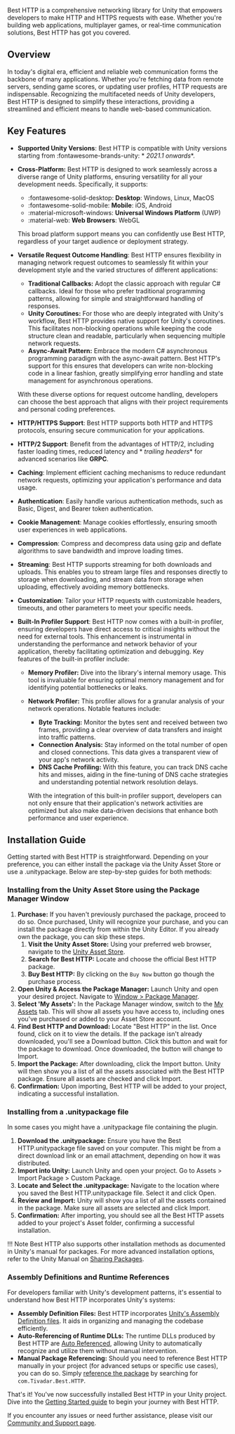 Best HTTP is a comprehensive networking library for Unity that empowers developers to make HTTP and HTTPS requests with
ease.
Whether you're building web applications, multiplayer games, or real-time communication solutions, Best HTTP has got you
covered.

## Overview

In today's digital era, efficient and reliable web communication forms the backbone of many applications.
Whether you're fetching data from remote servers, sending game scores, or updating user profiles, HTTP requests are
indispensable.
Recognizing the multifaceted needs of Unity developers, Best HTTP is designed to simplify these interactions, providing
a streamlined and efficient means to handle web-based communication.

## Key Features

- **Supported Unity Versions**: Best HTTP is compatible with Unity versions starting from :fontawesome-brands-unity: *
  *2021.1 onwards**.
- **Cross-Platform:** Best HTTP is designed to work seamlessly across a diverse range of Unity platforms, ensuring
  versatility for all your development needs. Specifically, it supports:
    - :fontawesome-solid-desktop: **Desktop**: Windows, Linux, MacOS
    - :fontawesome-solid-mobile: **Mobile**: iOS, Android
    - :material-microsoft-windows: **Universal Windows Platform** (UWP)
    - :material-web: **Web Browsers**: WebGL

  This broad platform support means you can confidently use Best HTTP, regardless of your target audience or deployment
  strategy.

- **Versatile Request Outcome Handling**: Best HTTP ensures flexibility in managing network request outcomes to
  seamlessly fit within your development style and the varied structures of different applications:
    - **Traditional Callbacks:** Adopt the classic approach with regular C# callbacks. Ideal for those who prefer
      traditional programming patterns, allowing for simple and straightforward handling of responses.
    - **Unity Coroutines:** For those who are deeply integrated with Unity's workflow, Best HTTP provides native support
      for Unity's coroutines. This facilitates non-blocking operations while keeping the code structure clean and
      readable, particularly when sequencing multiple network requests.
    - **Async-Await Pattern:** Embrace the modern C# asynchronous programming paradigm with the async-await pattern.
      Best HTTP's support for this ensures that developers can write non-blocking code in a linear fashion, greatly
      simplifying error handling and state management for asynchronous operations.

  With these diverse options for request outcome handling, developers can choose the best approach that aligns with
  their project requirements and personal coding preferences.

- **HTTP/HTTPS Support**: Best HTTP supports both HTTP and HTTPS protocols, ensuring secure communication for your
  applications.
- **HTTP/2 Support**: Benefit from the advantages of HTTP/2, including faster loading times, reduced latency and *
  *trailing headers** for advanced scenarios like **GRPC**.
- **Caching**: Implement efficient caching mechanisms to reduce redundant network requests, optimizing your
  application's performance and data usage.
- **Authentication**: Easily handle various authentication methods, such as Basic, Digest, and Bearer token
  authentication.
- **Cookie Management**: Manage cookies effortlessly, ensuring smooth user experiences in web applications.
- **Compression**: Compress and decompress data using gzip and deflate algorithms to save bandwidth and improve loading
  times.
- **Streaming**: Best HTTP supports streaming for both downloads and uploads. This enables you to stream large files and
  responses directly to storage when downloading, and stream data from storage when uploading, effectively avoiding
  memory bottlenecks.
- **Customization**: Tailor your HTTP requests with customizable headers, timeouts, and other parameters to meet your
  specific needs.
- **Built-In Profiler Support**: Best HTTP now comes with a built-in profiler, ensuring developers have direct access to
  critical insights without the need for external tools.
  This enhancement is instrumental in understanding the performance and network behavior of your application, thereby
  facilitating optimization and debugging. Key features of the built-in profiler include:
    - **Memory Profiler:** Dive into the library's internal memory usage. This tool is invaluable for ensuring optimal
      memory management and for identifying potential bottlenecks or leaks.
    - **Network Profiler:** This profiler allows for a granular analysis of your network operations. Notable features
      include:
        - **Byte Tracking:** Monitor the bytes sent and received between two frames, providing a clear overview of data
          transfers and insight into traffic patterns.
        - **Connection Analysis:** Stay informed on the total number of open and closed connections. This data gives a
          transparent view of your app's network activity.
        - **DNS Cache Profiling:** With this feature, you can track DNS cache hits and misses, aiding in the fine-tuning
          of DNS cache strategies and understanding potential network resolution delays.

      With the integration of this built-in profiler support, developers can not only ensure that their application's
      network activities are optimized but also make data-driven decisions that enhance both performance and user
      experience.

## Installation Guide

Getting started with Best HTTP is straightforward.
Depending on your preference, you can either install the package via the Unity Asset Store or use a .unitypackage.
Below are step-by-step guides for both methods:

### Installing from the Unity Asset Store using the Package Manager Window

1. **Purchase:** If you haven't previously purchased the package, proceed to do so. Once purchased, Unity will recognize
   your purchase, and you can install the package directly from within the Unity Editor. If you already own the package,
   you can skip these steps.
    1. **Visit the Unity Asset Store:** Using your preferred web browser, navigate to
       the [Unity Asset Store](https://assetstore.unity.com/publishers/4137?aid=1101lfX8E).
    2. **Search for Best HTTP:** Locate and choose the official Best HTTP package.
    3. **Buy Best HTTP:** By clicking on the `Buy Now` button go though the purchase process.
2. **Open Unity & Access the Package Manager:** Launch Unity and open your desired project. Navigate
   to [Window > Package Manager](https://docs.unity3d.com/Manual/upm-ui.html).
3. **Select 'My Assets':** In the Package Manager window, switch to
   the [My Assets](https://docs.unity3d.com/Manual/upm-ui-import.html) tab. This will show all assets you have access
   to, including ones you've purchased or added to your Asset Store account.
4. **Find Best HTTP and Download:** Locate "Best HTTP" in the list. Once found, click on it to view the details. If the
   package isn't already downloaded, you'll see a Download button. Click this button and wait for the package to
   download. Once downloaded, the button will change to Import.
5. **Import the Package:** After downloading, click the Import button. Unity will then show you a list of all the assets
   associated with the Best HTTP package. Ensure all assets are checked and click Import.
6. **Confirmation:** Upon importing, Best HTTP will be added to your project, indicating a successful installation.

### Installing from a .unitypackage file

In some cases you might have a .unitypackage file containing the plugin.

1. **Download the .unitypackage:** Ensure you have the Best HTTP.unitypackage file saved on your computer. This might be
   from a direct download link or an email attachment, depending on how it was distributed.
2. **Import into Unity:** Launch Unity and open your project. Go to Assets > Import Package > Custom Package.
3. **Locate and Select the .unitypackage:** Navigate to the location where you saved the Best HTTP.unitypackage file.
   Select it and click Open.
4. **Review and Import:** Unity will show you a list of all the assets contained in the package. Make sure all assets
   are selected and click Import.
5. **Confirmation:** After importing, you should see all the Best HTTP assets added to your project's Asset folder,
   confirming a successful installation.

!!! Note
Best HTTP also supports other installation methods as documented in Unity's manual for packages.
For more advanced installation options, refer to the Unity Manual
on [Sharing Packages](https://docs.unity3d.com/Manual/cus-share.html).

### Assembly Definitions and Runtime References

For developers familiar with Unity's development patterns, it's essential to understand how Best HTTP incorporates
Unity's systems:

- **Assembly Definition Files:** Best HTTP
  incorporates [Unity's Assembly Definition files](https://docs.unity3d.com/Manual/ScriptCompilationAssemblyDefinitionFiles.html).
  It aids in organizing and managing the codebase efficiently.
- **Auto-Referencing of Runtime DLLs:** The runtime DLLs produced by Best HTTP
  are [Auto Referenced](https://docs.unity3d.com/Manual/class-AssemblyDefinitionImporter.html), allowing Unity to
  automatically recognize and utilize them without manual intervention.
- **Manual Package Referencing:** Should you need to reference Best HTTP manually in your project (for advanced setups
  or specific use cases), you can do so.
  Simply [reference the package](https://docs.unity3d.com/Manual/ScriptCompilationAssemblyDefinitionFiles.html#reference-another-assembly)
  by searching for `com.Tivadar.Best.HTTP`.

That's it! You've now successfully installed Best HTTP in your Unity project. Dive into
the [Getting Started guide](getting-started/index.md) to begin your journey with Best HTTP.

If you encounter any issues or need further assistance, please visit
our [Community and Support page](../Shared/support.md).